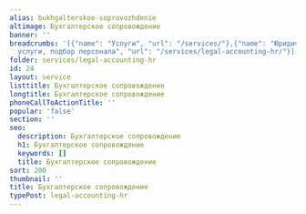 ```yaml
---
alias: bukhgalterskoe-soprovozhdenie
altimage: Бухгалтерское сопровождение
banner: ''
breadcrumbs: '[{"name": "Услуги", "url": "/services/"},{"name": "Юридические и бухгалтерские
  услуги, подбор персонала", "url": "/services/legal-accounting-hr/"}]'
folder: services/legal-accounting-hr
id: 24
layout: service
listtitle: Бухгалтерское сопровождение
longtitle: Бухгалтерское сопровождение
phoneCallToActionTitle: ''
popular: 'false'
section: ''
seo:
  description: Бухгалтерское сопровождение
  h1: Бухгалтерское сопровождение
  keywords: []
  title: Бухгалтерское сопровождение
sort: 200
thumbnail: ''
title: Бухгалтерское сопровождение
typePost: legal-accounting-hr
---
```

